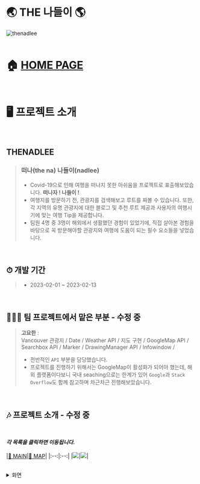 # 🌏 THE 나들이 🌎
![thenadlee](https://github.com/hanyoko/THENADLEE/assets/119985173/4d35bc0f-f672-4c95-8a3d-ffd26bd1b0a7)
<br/>
<br/>

# 🏠 [HOME PAGE](https://thenadlee.vercel.app)
<br/>

# 🖥️ 프로젝트 소개
<br/>

## THENADLEE
> ###  떠나(the na) 나들이(nadlee)
> - Covid-19으로 인해 여행을 떠나지 못한 아쉬움을 프로젝트로 표출해보았습니다. **떠나자 ! 나들이 !**
> - 여행지를 방문하기 전, 관광지를 검색해보고 루트를 짜볼 수 있습니다. 또한, 각 지역의 유명 관광지에 대한 블로그 및 추천 루트 제공과 사용자의 여행시기에 맞는 여행 Tip을 제공합니다.
> - 팀원 4명 중 3명이 해외에서 생활했던 경험이 있었기에, 직접 살아본 경험을 바탕으로 꼭 방문해야할 관광지와 여행에 도움이 되는 필수 요소들을 넣었습니다.
<br/>

## ⏱ 개발 기간
> - 2023-02-01 ~ 2023-02-13
<br/>

## 👨‍👧‍👧 팀 프로젝트에서 맡은 부분 - 수정 중
> **고요한** : <br/>
> Vancouver 관광지 / Date / Weather API / 지도 구현 / GoogleMap API / Searchbox API / Marker / DrawingManager API / Infowindow /
> - 전반적인 `API` 부분을 담당했습니다.
> - 프로젝트를 진행하기 위해서는 GoogleMap이 활성화가 되어야 했는데, 해외 플랫폼이다보니 국내 seaching으로는 한계가 있어 `Google`과 `Stack Overflow`도 함께 참고하며 차근차근 진행해보았습니다.
<br/>

## 🎶 프로젝트 소개 - 수정 중
<br/>

_**각 목록을 클릭하면 이동됩니다.**_
<br/>
<br/>
|[🔗 MAIN](https://github.com/hanyoko/THENADLEE/wiki/MAIN)|[🔗 MAP](https://github.com/hanyoko/THENADLEE/wiki/MAP)|
|:--:|:--:|
|<img src='https://github.com/hanyoko/THENADLEE/assets/119985173/407235c4-9415-4f98-b4ef-f7cda9d7253e'>|<img src='https://github.com/hanyoko/THENADLEE/assets/119985173/4d35bc0f-f672-4c95-8a3d-ffd26bd1b0a7'>|


<br/>

<details><summary>화면</summary>
  
# MAIN

  
## 메인화면
![메인화면](https://github.com/hanyoko/THENADLEE/assets/119985173/407235c4-9415-4f98-b4ef-f7cda9d7253e)

## 메인 영상3
![메인 영상](https://github.com/hanyoko/THENADLEE/assets/119985173/fa871fe9-30dc-4abd-9a52-ead07e438dbd)

## 메인 영상3
![메인 영상 2](https://github.com/hanyoko/THENADLEE/assets/119985173/55387d05-acfb-4a98-85cb-7e86cb7e1649)

## 메인 영상3
![메인 영상 3](https://github.com/hanyoko/THENADLEE/assets/119985173/dc56b68e-f799-418e-97bd-6a8a1d50b9e3)

## 메인 설명
![메인 설명](https://github.com/hanyoko/THENADLEE/assets/119985173/480586f8-ed48-4991-874f-8e601f74f47e)

## 장소 선택
![장소 선택](https://github.com/hanyoko/THENADLEE/assets/119985173/c7cbbda6-96e7-4e1b-9f95-28c5b183772d)

## 제주도
![제주도](https://github.com/hanyoko/THENADLEE/assets/119985173/1a8d302d-19e0-480a-aebc-10a550c57e59)

## 싱가포르
![싱가포르](https://github.com/hanyoko/THENADLEE/assets/119985173/81fb4685-b4f6-40ff-8312-28f4a8b7a632)

## 하얼빈
![하얼빈](https://github.com/hanyoko/THENADLEE/assets/119985173/9cff7a54-2874-44dc-8325-33699f12aeb8)

## 캐나다
![캐나다](https://github.com/hanyoko/THENADLEE/assets/119985173/4c955c44-9d39-477b-95db-f4984a89ff04)

## 여행지 선택
![여행지 선택](https://github.com/hanyoko/THENADLEE/assets/119985173/ee1985bb-692c-4258-82c5-d864d88e2920)

## 일정 확인 및 편집
![일정 확인 및 편집](https://github.com/hanyoko/THENADLEE/assets/119985173/d1db01ba-9334-4691-94d8-f0930ae76669)

## 장소 선택
![장소 선택](https://github.com/hanyoko/THENADLEE/assets/119985173/7259ce95-0b6f-4f78-8c0e-10e85587ed2d)

## 여행
![여행](https://github.com/hanyoko/THENADLEE/assets/119985173/cd99d45b-be40-4fd7-9380-6c21eb0d46ea)

## 로그인
![로그인](https://github.com/hanyoko/THENADLEE/assets/119985173/4c30c52b-b46b-4f27-8c51-d19c6da77dbb)

## 회원가입
![회원가입](https://github.com/hanyoko/THENADLEE/assets/119985173/81c90cad-7010-4654-8fff-d8f6141bef87)

## 이메일
![이메일](https://github.com/hanyoko/THENADLEE/assets/119985173/2fcfc60a-ac29-4628-be74-92623b3b6406)

## 비밀번호 찾기
![비밀번호 찾기](https://github.com/hanyoko/THENADLEE/assets/119985173/c45490ed-99e0-4b9a-9138-156e3bf04e29)

## 비밀번호 찾기 이메일 입
![비밀번호 찾기 이메일 입력](https://github.com/hanyoko/THENADLEE/assets/119985173/1f95717d-1a34-49c6-a67f-dc69b3fb2ade)

## 비밀번호 변경
![비밀번호 변경](https://github.com/hanyoko/THENADLEE/assets/119985173/4d5f25bd-0815-4332-a91d-3e5cbd2a942c)

## 비밀번호 변경 2
![비밀번호 변경 2](https://github.com/hanyoko/THENADLEE/assets/119985173/bdfdecd7-eaf4-45e8-8f83-2c15aa685309)

## 비밀번호 변경 10자 이상 아닐 때
![비밀번호 변경 10자 이상 아닐 때](https://github.com/hanyoko/THENADLEE/assets/119985173/990ad0d6-8ed6-402a-b544-2fe52dd2cc19)

## 비밀번호 변경 일치하지 않을 때
![비밀번호 변경 일치하지 않을 때](https://github.com/hanyoko/THENADLEE/assets/119985173/f43ed233-a5fd-46cd-b25b-09e66b0b83a7)

## 비밀번호 변경 후 로그인
![비밀번호 변경 후 로그인](https://github.com/hanyoko/THENADLEE/assets/119985173/81f86e8c-209c-44e3-b1d2-d687c7156a92)

## 비밀번호 변경 완료
![비밀번호 변경 완료](https://github.com/hanyoko/THENADLEE/assets/119985173/880faf9b-1e69-4a22-882f-28673f3e4519)

## 비밀번호 변경 후 로그인
![비밀번호 변경 후 로그인](https://github.com/hanyoko/THENADLEE/assets/119985173/b14db2e0-aeda-4f5e-a605-2d84b0054857)

## 로그인 상태
![로그인 상태](https://github.com/hanyoko/THENADLEE/assets/119985173/54ace903-12a2-4066-b62e-d6c91c0abf11)

## 로그인 성공 console
![로그인 성공 console](https://github.com/hanyoko/THENADLEE/assets/119985173/81154a21-d4e8-40b6-8d2b-8ce502b81612)

---

# MAP

## 제주도 - 지도
![제주도 - 지도](https://github.com/hanyoko/THENADLEE/assets/119985173/3aee0378-fcae-46c9-b31f-dde11c4d71af)

## 제주도 - 추천일정
![제주도 - 추천일정](https://github.com/hanyoko/THENADLEE/assets/119985173/b2c0db12-cdb9-4cdb-aab3-3e4471f28d65)

## 제주도 추천일정 추가 및 여행 팁
![제주도 추천일정 추가 및 여행 팁](https://github.com/hanyoko/THENADLEE/assets/119985173/5c540f80-12a2-40d6-967f-abfa52d28e01)

## 제주도 여행기
![제주도 여행기](https://github.com/hanyoko/THENADLEE/assets/119985173/49936120-b193-4b1e-9b5c-9c1cdf4609e6)

## 싱가포르 -  지도
![싱가포르 -  지도](https://github.com/hanyoko/THENADLEE/assets/119985173/1068a042-dd28-48bf-ab1d-e9b328556f87)

## 싱가포르 - 추천일정
![싱가포르 - 추천일정](https://github.com/hanyoko/THENADLEE/assets/119985173/324af89f-7c94-4a2b-ab04-7b06fe9cce48)

## 싱가포르 - 추천일정 추가 및 여행 팁
![싱가포르 - 추천일정 추가 및 여행 팁](https://github.com/hanyoko/THENADLEE/assets/119985173/5d555932-0a79-4a66-95dc-b2ac574ba2f1)

## 싱가포르 여행기
![싱가포르 여행기](https://github.com/hanyoko/THENADLEE/assets/119985173/464b25f1-ad9b-4db5-892d-f26a06189b73)

## 하얼빈 - 지도
![하얼빈 - 지도](https://github.com/hanyoko/THENADLEE/assets/119985173/5cf22319-04ad-4e44-99c5-1cf0d57735b1)

## 하얼빈 - 추천일정 추가 및 여행 팁
![하얼빈 - 추천일정 추가 및 여행 팁](https://github.com/hanyoko/THENADLEE/assets/119985173/7ed64061-85c6-49f5-a346-b7783248a0a6)

## 하얼빈 - 추천일정
![하얼빈 - 추천일정](https://github.com/hanyoko/THENADLEE/assets/119985173/87963db5-d409-44fd-9fc3-b21e761f765d)

## 하얼빈 - 여행기
![하얼빈 - 여행기](https://github.com/hanyoko/THENADLEE/assets/119985173/f9e23c71-6c40-4ef0-a83d-ee66efe8292d)

## 밴쿠버 - 지도
![밴쿠버 - 지도](https://github.com/hanyoko/THENADLEE/assets/119985173/4c7809a5-d408-44ee-a41d-2800f6aeb844)

## 밴쿠버 - 추천일정
![밴쿠버 - 추천일정](https://github.com/hanyoko/THENADLEE/assets/119985173/a01c8242-5e27-4782-93f7-4abb090e22c4)

## 밴쿠버 - 추천일정 추가 및 여행 팁
![밴쿠버 - 추천일정 추가 및 여행 팁](https://github.com/hanyoko/THENADLEE/assets/119985173/71d3f85e-c8a4-474e-ab84-86a74aaff901)

## 여행기 1
![여행기 1](https://github.com/hanyoko/THENADLEE/assets/119985173/0331fbbf-b1c7-489c-8b2c-df13b68fa0de)

## 여행기 2
![여행기 2](https://github.com/hanyoko/THENADLEE/assets/119985173/768631f5-ac68-48b2-8722-4e78a5bfdfce)

## 여행기 3
![여행기 3](https://github.com/hanyoko/THENADLEE/assets/119985173/de6d81d5-27af-4f4b-89e0-0df0f5c8ad69)

## 여행 팁 1
![여행 팁 1](https://github.com/hanyoko/THENADLEE/assets/119985173/f37592f0-ec17-4601-8eb7-4d44ca4ade9f)

## 여행 팁 2
![여행 팁 2](https://github.com/hanyoko/THENADLEE/assets/119985173/f8d3b518-cdf6-432d-9a26-960b6a420c46)

## 여행 팁 3
![여행 팁 3](https://github.com/hanyoko/THENADLEE/assets/119985173/0b28623e-b460-4877-b916-13903475ae29)

## 여행 팁 4
![여행 팁 4](https://github.com/hanyoko/THENADLEE/assets/119985173/32357a09-2afd-4cd2-bdb8-23982d818ffb)

## 여행 팁 5
![여행 팁 5](https://github.com/hanyoko/THENADLEE/assets/119985173/7352599c-7dc9-4d20-88c1-79b446a68916)

## 여행 팁 6
![여행 팁 6](https://github.com/hanyoko/THENADLEE/assets/119985173/4e9e7262-848d-4c30-93df-8a533cea908b)

## 여행 팁 7
![여행 팁 7](https://github.com/hanyoko/THENADLEE/assets/119985173/b0cdc916-ccac-41a8-b643-55e5ad60a7e9)

## 여행 팁 console
![여행 팁 console](https://github.com/hanyoko/THENADLEE/assets/119985173/fc13cf3c-64b4-405b-a2a7-fa9be38bd670)

## 관광지 추가
![관광지 추가](https://github.com/hanyoko/THENADLEE/assets/119985173/c906426f-6078-4c54-a9d9-ed738f7e228a)

## 구글 기본 설명창
![구글 기본 설명창](https://github.com/hanyoko/THENADLEE/assets/119985173/4366cf89-26b9-4af3-87eb-3d4a18cd1c26)

## 마우스 드래그
![마우스 드래그](https://github.com/hanyoko/THENADLEE/assets/119985173/6f57cfd5-42a3-414c-9991-14623c6f514e)

## 순서 변경
![순서 변경](https://github.com/hanyoko/THENADLEE/assets/119985173/8b04b23a-be32-40e9-8225-c371c5f49f84)

## 순서 변경 완료
![순서 변경 완료](https://github.com/hanyoko/THENADLEE/assets/119985173/831fb61f-84cd-4465-84cb-45aab8d6482b)

## 마커
![마커](https://github.com/hanyoko/THENADLEE/assets/119985173/215e6368-75ed-412f-8ea4-80acfd944c65)

## 선 그리기
![선 그리기](https://github.com/hanyoko/THENADLEE/assets/119985173/9bf9f43e-bcff-44b1-94bf-24318d61eec2)

## 네모
![네모](https://github.com/hanyoko/THENADLEE/assets/119985173/7918c818-01fb-4392-a554-fc11dcc0c2d2)

## 동그라미
![동그라미](https://github.com/hanyoko/THENADLEE/assets/119985173/399af287-1e03-4a46-b7ac-a25e1802721f)

## 선으로 도형 만들기
![선으로 도형 만들기](https://github.com/hanyoko/THENADLEE/assets/119985173/5cf31e81-e532-44b5-a6a0-6780eadb4a11)

## 자동완성 기능
![자동완성 기능](https://github.com/hanyoko/THENADLEE/assets/119985173/248e18c1-4e48-4310-afda-f1dd6ed7b995)

## Footer 단축키
![Footer 단축키](https://github.com/hanyoko/THENADLEE/assets/119985173/32b96ae7-eb86-4c00-86c1-58d8e16b03cb)

## Footer 이용약관
![Footer 이용약관](https://github.com/hanyoko/THENADLEE/assets/119985173/6a41b373-463a-457d-b011-6a2415c068c2)

## Footer 지도 오류
![Footer 지도 오류](https://github.com/hanyoko/THENADLEE/assets/119985173/a9f7da42-6f4d-4f1a-ad99-d407473d0a12)

</details>
